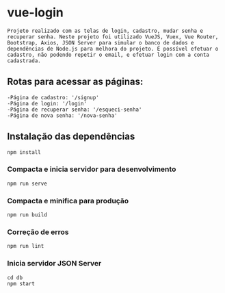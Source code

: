 # vue-login
```
Projeto realizado com as telas de login, cadastro, mudar senha e recuperar senha. Neste projeto foi utilizado VueJS, Vuex, Vue Router, Bootstrap, Axios, JSON Server para simular o banco de dados e dependências de Node.js para melhora do projeto. É possível efetuar o cadastro, não podendo repetir o email, e efetuar login com a conta cadastrada.
```

## Rotas para acessar as páginas:
```
-Página de cadastro: '/signup'
-Página de login: '/login'
-Página de recuperar senha: '/esqueci-senha'
-Página de nova senha: '/nova-senha'
```

## Instalação das dependências
```
npm install
```

### Compacta e inicia servidor para desenvolvimento
```
npm run serve
```

### Compacta e minifica para produção
```
npm run build
```

### Correção de erros
```
npm run lint
```

### Inicia servidor JSON Server
```
cd db
npm start
```

